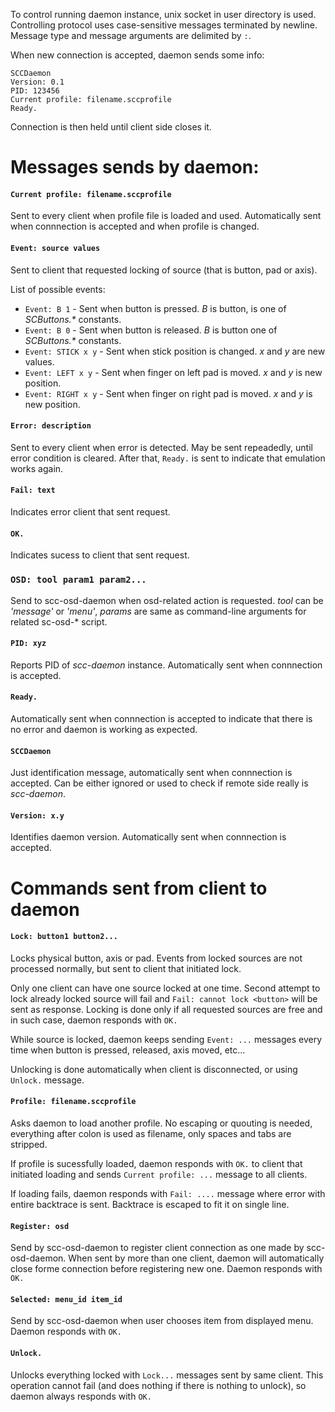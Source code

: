 To control running daemon instance, unix socket in user directory is used.
Controlling protocol uses case-sensitive messages terminated by newline. Message type and message arguments are delimited by `:`.

When new connection is accepted, daemon sends some info:

```
SCCDaemon
Version: 0.1
PID: 123456
Current profile: filename.sccprofile
Ready.
```

Connection is then held until client side closes it.


# Messages sends by daemon:

#### `Current profile: filename.sccprofile`
Sent to every client when profile file is loaded and used. Automatically sent when connnection is accepted and when profile is changed.

#### `Event: source values`
Sent to client that requested locking of source (that is button, pad or axis).

List of possible events:
- `Event: B 1` - Sent when button is pressed. *B* is button, is one of *SCButtons.\** constants.
- `Event: B 0` - Sent when button is released. *B* is button one of *SCButtons.\** constants.
- `Event: STICK x y` - Sent when stick position is changed. *x* and *y* are new values.
- `Event: LEFT x y` - Sent when finger on left pad is moved. *x* and *y* is new position.
- `Event: RIGHT x y` - Sent when finger on right pad is moved. *x* and *y* is new position.

#### `Error: description`
Sent to every client when error is detected. May be sent repeadedly, until error condition is cleared.
After that, `Ready.` is sent to indicate that emulation works again.

#### `Fail: text`
Indicates error client that sent request.

#### `OK.`
Indicates sucess to client that sent request.

### `OSD: tool param1 param2...`
Send to scc-osd-daemon when osd-related action is requested.
*tool* can be *'message'* or *'menu'*, *params* are same as command-line arguments for related
sc-osd-* script.

#### `PID: xyz`
Reports PID of *scc-daemon* instance. Automatically sent when connnection is accepted.

#### `Ready.`
Automatically sent when connnection is accepted to indicate that there is no error and daemon is working as expected.

#### `SCCDaemon`
Just identification message, automatically sent when connnection is accepted.
Can be either ignored or used to check if remote side really is *scc-daemon*.

#### `Version: x.y`
Identifies daemon version. Automatically sent when connnection is accepted.

# Commands sent from client to daemon

#### `Lock: button1 button2...`
Locks physical button, axis or pad. Events from locked sources are not processed normally, but sent to client that initiated lock.

Only one client can have one source locked at one time. Second attempt to lock already locked source will fail and `Fail: cannot lock <button>` will be sent as response. Locking is done only if all requested sources are free and in such case, daemon responds with `OK.`

While source is locked, daemon keeps sending `Event: ...` messages every time when button is pressed, released, axis moved, etc...

Unlocking is done automatically when client is disconnected, or using `Unlock.` message.

#### `Profile: filename.sccprofile`
Asks daemon to load another profile. No escaping or quouting is needed, everything after colon is used as filename, only spaces and tabs are stripped.

If profile is sucessfully loaded, daemon responds with `OK.` to client that initiated loading and sends `Current profile: ...` message to all clients.

If loading fails, daemon responds with `Fail: ....` message where error with entire backtrace is sent. Backtrace is escaped to fit it on single line.

#### `Register: osd`
Send by scc-osd-daemon to register client connection as one made by scc-osd-daemon.
When sent by more than one client, daemon will automatically close forme connection
before registering new one.
Daemon responds with `OK.`

#### `Selected: menu_id item_id`
Send by scc-osd-daemon when user chooses item from displayed menu.
Daemon responds with `OK.`

#### `Unlock.`
Unlocks everything locked with `Lock...` messages sent by same client. This operation cannot fail (and does nothing if there is nothing to unlock), so daemon always responds with `OK.`
